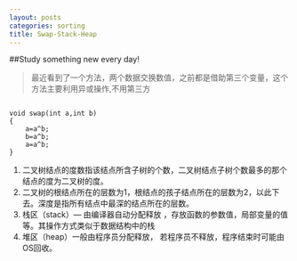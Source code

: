```yaml
--- 
layout: posts
categories: sorting
title: Swap-Stack-Heap
---
```

##Study something new every day!
> 最近看到了一个方法，两个数据交换数值，之前都是借助第三个变量，这个方法主要利用异或操作,不用第三方
<pre><code>
void swap(int a,int b)
{
    a=a^b;  
    b=a^b;  
    a=a^b;  
}
</code></pre>
<ol>
<li>
二叉树结点的度数指该结点所含子树的个数，二叉树结点子树个数最多的那个结点的度为二叉树的度。
</li>
<li>
二叉树的根结点所在的层数为1，根结点的孩子结点所在的层数为2，以此下去。深度是指所有结点中最深的结点所在的层数。
</li>
<li>
栈区（stack）— 由编译器自动分配释放 ，存放函数的参数值，局部变量的值等。其操作方式类似于数据结构中的栈
</li>
<li>
堆区（heap）一般由程序员分配释放， 若程序员不释放，程序结束时可能由OS回收。
</li>
</ol>